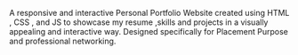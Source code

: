 A responsive and interactive Personal Portfolio Website created using HTML , CSS , and JS to showcase my resume ,skills and projects in a visually appealing and interactive way. Designed specifically for Placement Purpose and professional networking.


